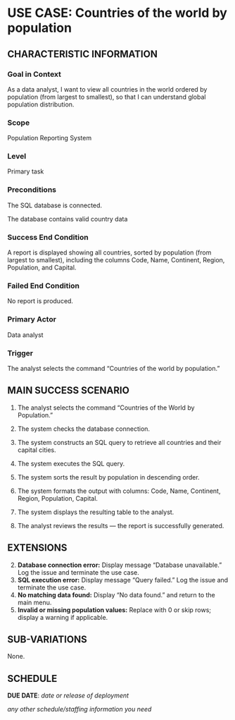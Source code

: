 # USE CASE: Countries of the world by population

## CHARACTERISTIC INFORMATION

### Goal in Context


As a data analyst, I want to view all countries in the world ordered by population (from largest to smallest), so that I can understand global population distribution.


### Scope

Population Reporting System

### Level

Primary task

### Preconditions

The SQL database is connected.

The database contains valid country data

### Success End Condition

A report is displayed showing all countries, sorted by population (from largest to smallest), including the columns Code, Name, Continent, Region, Population, and Capital.

### Failed End Condition

No report is produced.

### Primary Actor

Data analyst

### Trigger

The analyst selects the command “Countries of the world by population.”

## MAIN SUCCESS SCENARIO

1. The analyst selects the command “Countries of the World by Population.”

2. The system checks the database connection.

3. The system constructs an SQL query to retrieve all countries and their capital cities.

4. The system executes the SQL query.

5. The system sorts the result by population in descending order.

6. The system formats the output with columns: Code, Name, Continent, Region, Population, Capital.

7. The system displays the resulting table to the analyst.

8. The analyst reviews the results — the report is successfully generated.

## EXTENSIONS

2. **Database connection error:** Display message “Database unavailable.” Log the issue and terminate the use case.
4. **SQL execution error:** Display message “Query failed.” Log the issue and terminate the use case.
6. **No matching data found:** Display “No data found.” and return to the main menu.
6. **Invalid or missing population values:** Replace with 0 or skip rows; display a warning if applicable.

## SUB-VARIATIONS

None.

## SCHEDULE

**DUE DATE**: *date or release of deployment*

*any other schedule/staffing information you need*